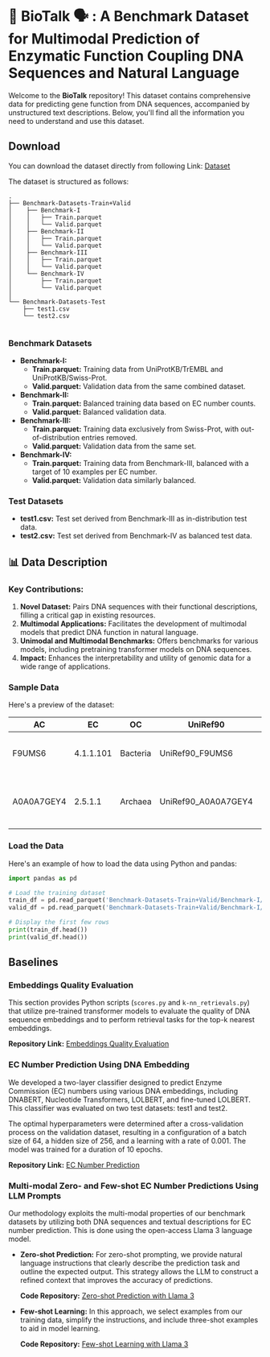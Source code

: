 # 🧬 BioTalk 🗣️ : A Benchmark Dataset for Multimodal Prediction of Enzymatic Function Coupling DNA Sequences and Natural Language

Welcome to the **BioTalk** repository! This dataset contains comprehensive data for predicting gene function from DNA sequences, accompanied by unstructured text descriptions. Below, you'll find all the information you need to understand and use this dataset.

## Download

You can download the dataset directly from following Link: [Dataset](https://drive.google.com/drive/folders/1lDpdfMCbW5MSgWoo7ZeAlAUFWkpbegYs)

The dataset is structured as follows:

```
.
├── Benchmark-Datasets-Train+Valid         
│    ├── Benchmark-I
│    │   ├── Train.parquet
│    │   └── Valid.parquet
│    ├── Benchmark-II
│    │   ├── Train.parquet
│    │   └── Valid.parquet
│    ├── Benchmark-III
│    │   ├── Train.parquet
│    │   └── Valid.parquet
│    └── Benchmark-IV
│        ├── Train.parquet
│        └── Valid.parquet
│
└── Benchmark-Datasets-Test
    ├── test1.csv
    └── test2.csv
    
```

### Benchmark Datasets

- **Benchmark-I:**
  - **Train.parquet:** Training data from UniProtKB/TrEMBL and UniProtKB/Swiss-Prot.
  - **Valid.parquet:** Validation data from the same combined dataset.
- **Benchmark-II:**
  - **Train.parquet:** Balanced training data based on EC number counts.
  - **Valid.parquet:** Balanced validation data.
- **Benchmark-III:**
  - **Train.parquet:** Training data exclusively from Swiss-Prot, with out-of-distribution entries removed.
  - **Valid.parquet:** Validation data from the same set.
- **Benchmark-IV:**
  - **Train.parquet:** Training data from Benchmark-III, balanced with a target of 10 examples per EC number.
  - **Valid.parquet:** Validation data similarly balanced.

### Test Datasets

- **test1.csv:** Test set derived from Benchmark-III as in-distribution test data.
- **test2.csv:** Test set derived from Benchmark-IV as balanced test data.

## 📊 Data Description

### Key Contributions:
1. **Novel Dataset:** Pairs DNA sequences with their functional descriptions, filling a critical gap in existing resources.
2. **Multimodal Applications:** Facilitates the development of multimodal models that predict DNA function in natural language.
3. **Unimodal and Multimodal Benchmarks:** Offers benchmarks for various models, including pretraining transformer models on DNA sequences.
4. **Impact:** Enhances the interpretability and utility of genomic data for a wide range of applications.

### Sample Data

Here's a preview of the dataset:


| AC      | EC         | OC      | UniRef90         | UniRef50         | EmblCdsId  | Sequence | UniRef100         | Description                                                                                                                  |
|---------|------------|---------|------------------|------------------|------------|----------|-------------------|------------------------------------------------------------------------------------------------------------------------------|
| F9UMS6  | 4.1.1.101  | Bacteria| UniRef90_F9UMS6  | UniRef50_F9UMS6  | CCC78515.1 | ATGACAAAAACTGCAAGTGA ... | UniRef100_F9UMS6  | The enzyme with the EC number 4.1.1.101 which is known as malolactic enzyme. It is ...  |
| A0A0A7GEY4 | 2.5.1.1  | Archaea | UniRef90_A0A0A7GEY4 | UniRef50_A0A0A7GEY4 | AIY90378.1 | ATGATTTCTGAGATAATTAA ... | UniRef100_A0A0A7GEY4  | Enzyme 2.5.1.1, identified as dimethylallyltranstransferase, is also known by geranyl-diphosphate synthase, prenyltransferase, ... |

### Load the Data

Here's an example of how to load the data using Python and pandas:

```python
import pandas as pd

# Load the training dataset
train_df = pd.read_parquet('Benchmark-Datasets-Train+Valid/Benchmark-I/Train.parquet')
valid_df = pd.read_parquet('Benchmark-Datasets-Train+Valid/Benchmark-I/Valid.parquet')

# Display the first few rows
print(train_df.head())
print(valid_df.head())
```

## Baselines

### Embeddings Quality Evaluation

This section provides Python scripts (`scores.py` and `k-nn_retrievals.py`) that utilize pre-trained transformer models to evaluate the quality of DNA sequence embeddings and to perform retrieval tasks for the top-k nearest embeddings.

**Repository Link:** [Embeddings Quality Evaluation](https://github.com/Hoarfrost-Lab/BioTalk/tree/main/Baselines/DNAembeddingQuality)

### EC Number Prediction Using DNA Embedding

We developed a two-layer classifier designed to predict Enzyme Commission (EC) numbers using various DNA embeddings, including DNABERT, Nucleotide Transformers, LOLBERT, and fine-tuned LOLBERT. This classifier was evaluated on two test datasets: test1 and test2.

The optimal hyperparameters were determined after a cross-validation process on the validation dataset, resulting in a configuration of a batch size of 64, a hidden size of 256, and a learning with a rate of 0.001. The model was trained for a duration of 10 epochs.

**Repository Link:** [EC Number Prediction](https://github.com/Hoarfrost-Lab/BioTalk/tree/main/Baselines/ECnumberPrediction)

### Multi-modal Zero- and Few-shot EC Number Predictions Using LLM Prompts

Our methodology exploits the multi-modal properties of our benchmark datasets by utilizing both DNA sequences and textual descriptions for EC number prediction. This is done using the open-access Llama 3 language model.

- **Zero-shot Prediction:** For zero-shot prompting, we provide natural language instructions that clearly describe the prediction task and outline the expected output. This strategy allows the LLM to construct a refined context that improves the accuracy of predictions. 

  **Code Repository:** [Zero-shot Prediction with Llama 3](https://github.com/Hoarfrost-Lab/BioTalk/blob/main/Baselines/MultimodalPrediction/llama3_zeroshot.ipynb)

- **Few-shot Learning:** In this approach, we select examples from our training data, simplify the instructions, and include three-shot examples to aid in model learning.

  **Code Repository:** [Few-shot Learning with Llama 3](https://github.com/Hoarfrost-Lab/BioTalk/blob/main/Baselines/MultimodalPrediction/llama3_fewshot.ipynb)
